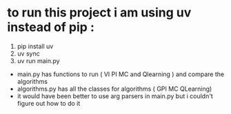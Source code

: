 # to run this project i am using uv instead of pip :

1. pip install uv 
2. uv sync 
3. uv run main.py

- main.py has functions to run ( VI PI MC and Qlearning ) and compare the algorithms 
- algorithms.py has all the classes for algorithms ( GPI MC QLearning)
- it would have been better to use arg parsers in main.py but i couldn't figure out how to do it 

